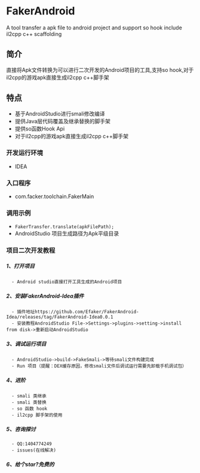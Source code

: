 # FakerAndroid
A tool transfer a apk file to android project and support so hook include il2cpp c++ scaffolding
## 简介
直接将Apk文件转换为可以进行二次开发的Android项目的工具,支持so hook,对于il2cpp的游戏apk直接生成il2cpp c++脚手架
## 特点
- 基于AndroidStudio进行smali修改编译
- 提供Java层代码覆盖及继承替换的脚手架
- 提供so函数Hook Api
- 对于il2cpp的游戏apk直接生成il2cpp c++脚手架

### 开发运行环境
- IDEA
### 入口程序
- com.facker.toolchain.FakerMain
### 调用示例
- ```FakerTransfer.translate(apkFilePath);```
- AndroidStudio 项目生成路径为Apk平级目录
### 项目二次开发教程

##### 1、打开项目
      - Android studio直接打开工具生成的Android项目
##### 2、安装FakerAndroid-Idea插件
      - 插件地址https://github.com/Efaker/FakerAndroid-Idea/releases/tag/FakerAndroid-Idea0.0.1
      - 安装教程AndroidStudio File->Settings->plugins->setting->install from disk->重新启动AndroidStudio
##### 3、调试运行项目
      - AndroidStudio->build->FakeSmali->等待smali文件构建完成
      - Run 项目（提醒：DEX缓存原因，修改smali文件后调试运行需要先卸载手机调试包）
##### 4、进阶
      - smali 类继承
      - smali 类替换
      - so 函数 hook
      - il2cpp 脚手架的使用
##### 5、咨询探讨
      - QQ:1404774249
      - issues(在线解决) 
##### 6、给个star?免费的           
        
        
        
        
        
      
                
 








